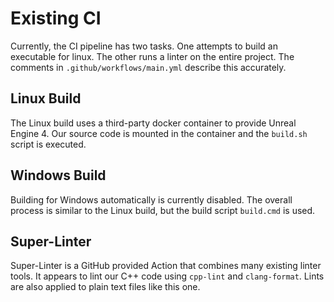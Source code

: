 # Existing CI

Currently, the CI pipeline has two tasks. One attempts to build an executable
for linux. The other runs a linter on the entire project. The comments in
`.github/workflows/main.yml` describe this accurately.

## Linux Build

The Linux build uses a third-party docker container to provide Unreal Engine 4.
Our source code is mounted in the container and the `build.sh` script is
executed.

## Windows Build

Building for Windows automatically is currently disabled. The overall process is
similar to the Linux build, but the build script `build.cmd` is used.

## Super-Linter

Super-Linter is a GitHub provided Action that combines many existing linter
tools. It appears to lint our C++ code using `cpp-lint` and `clang-format`. Lints are also applied to plain text files like this one.
